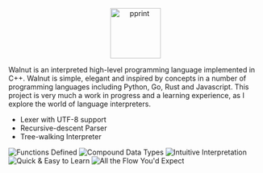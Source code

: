 <p align="center">
  <img height="100" src="https://i.imgur.com/Tj79vt0.png" alt="pprint"/>
</p>

Walnut is an interpreted high-level programming language implemented in C++. Walnut is simple, elegant and inspired by concepts in a number of programming languages including Python, Go, Rust and Javascript. This project is very much a work in progress and a learning experience, as I explore the world of language interpreters. 

* Lexer with UTF-8 support
* Recursive-descent Parser
* Tree-walking Interpreter

<img src="https://i.imgur.com/1yDIqoU.png" alt="Functions Defined"/>

<img src="https://i.imgur.com/2Ju7AFT.png" alt="Compound Data Types"/>

<img src="https://i.imgur.com/uL49C1Y.png" alt="Intuitive Interpretation"/>

<img src="https://i.imgur.com/mp4plff.png" alt="Quick & Easy to Learn"/>

<img src="https://i.imgur.com/5koNYiP.png" alt="All the Flow You'd Expect"/>
